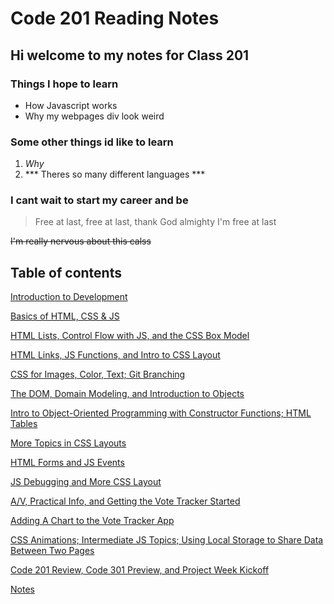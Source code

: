 # Code 201 Reading Notes

## Hi welcome to my notes for **Class 201**

### Things I hope to learn

* How Javascript works
* Why my webpages div look weird

### Some other things id like to learn

1. *Why*
2. *** Theres so many different languages ***

### I cant wait to start my career and be
> Free at last, free at last, thank God almighty I'm free at last


~~I'm really nervous about this calss~~



## Table of contents

[Introduction to Development](IntroductiontoDevelopment.md)

[Basics of HTML, CSS & JS](html.md)

[HTML Lists, Control Flow with JS, and the CSS Box Model]()

[HTML Links, JS Functions, and Intro to CSS Layout]()

[CSS for Images, Color, Text; Git Branching]()

[The DOM, Domain Modeling, and Introduction to Objects]()

[Intro to Object-Oriented Programming with Constructor Functions; HTML Tables]()

[More Topics in CSS Layouts]()

[HTML Forms and JS Events]()

[JS Debugging and More CSS Layout]()

[A/V, Practical Info, and Getting the Vote Tracker Started]()

[Adding A Chart to the Vote Tracker App]()

[CSS Animations; Intermediate JS Topics; Using Local Storage to Share Data Between Two Pages]()

[Code 201 Review, Code 301 Preview, and Project Week Kickoff]()

[Notes]()
